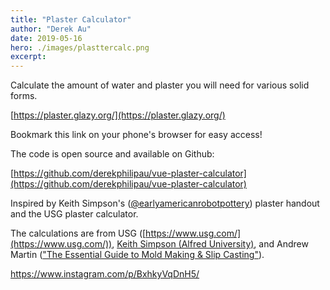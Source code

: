 ```yaml
---
title: "Plaster Calculator"
author: "Derek Au"
date: 2019-05-16
hero: ./images/plasttercalc.png
excerpt: 
---
```


Calculate the amount of water and plaster you will need for various solid forms.

[https://plaster.glazy.org/](https://plaster.glazy.org/)

Bookmark this link on your phone's browser for easy access!

The code is open source and available on Github:

[https://github.com/derekphilipau/vue-plaster-calculator](https://github.com/derekphilipau/vue-plaster-calculator)

Inspired by Keith Simpson's ([@earlyamericanrobotpottery](https://www.instagram.com/earlyamericanrobotpottery/)) plaster handout and the USG plaster calculator.

The calculations are from USG ([https://www.usg.com/](https://www.usg.com/)), [Keith Simpson (Alfred University)](http://www.alfredceramics.com/simpson.html), and Andrew Martin (["The Essential Guide to Mold Making & Slip Casting"](https://books.google.com/books/about/The_Essential_Guide_to_Mold_Making_Slip.html?id=X-rtBGDCBb0C)). 

https://www.instagram.com/p/BxhkyVqDnH5/

